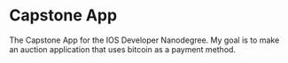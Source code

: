 Capstone App
============

The Capstone App for the IOS Developer Nanodegree. My goal is to make an auction
application that uses bitcoin as a payment method.